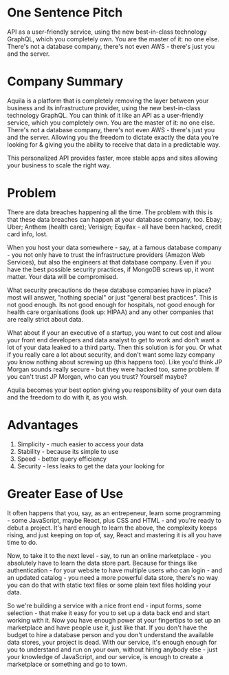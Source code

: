 # One Sentence Pitch

API as a user-friendly service, using the new best-in-class technology GraphQL, which you completely own. You are the master of it: no one else. There's not a database company, there's not even AWS - there's just you and the server.


# Company Summary 

Aquila is a platform that is completely removing the layer between your business and its  infrastructure provider, using the new best-in-class technology GraphQL. You can think of it like an API as a user-friendly service, which you completely own. You are the master of it: no one else. There's not a database company, there's not even AWS - there's just you and the server. Allowing you the freedom to dictate exactly the data you’re looking for & giving you the ability to receive that data in a predictable way.

This personalized API provides faster, more stable apps and sites allowing your business to scale the right way.

# Problem

There are data breaches happening all the time. The problem with this is that these data breaches can happen at your database company, too. Ebay; Uber; Anthem (health care); Verisign; Equifax - all have been hacked, credit card info, lost.

When you host your data somewhere - say, at a famous database company - you not only have to trust the infrastructure providers (Amazon Web Services), but also the engineers at that database company. Even if you have the best possible security practices, if MongoDB screws up, it wont matter. Your data will be compromised.

What security precautions do these database companies have in place? most will answer, ”nothing special" or just "general best practices". This is not good enough. Its not good enough for hospitals, not good enough for health care organisations (look up: HIPAA) and any other companies that are really strict about data.

What about if your an executive of a startup, you want to cut cost and allow your front end developers and data analyst to get to work and don't want a lot of your data leaked to a third party. Then this solution is for you. Or what if you really care a lot about security, and don't want some lazy company you know nothing about screwing up (this happens too). Like you'd think JP Morgan sounds really secure - but they were hacked too, same problem. If you can't trust JP Morgan, who can you trust? Yourself maybe?

Aquila becomes your best option giving you responsibility of your own data and the freedom to do with it, as you wish.

# Advantages

1. Simplicity - much easier to access your data
2. Stability - because its simple to use  
3. Speed - better query efficiency
4. Security - less leaks to get the data your looking for


# Greater Ease of Use

It often happens that you, say, as an entrepeneur, learn some programming - some JavaScript, maybe React, plus CSS and HTML - and you're ready to debut a project. It's hard enough to learn the above, the complexity keeps rising, and just keeping on top of, say, React and mastering it is all you have time to do.

Now, to take it to the next level - say, to run an online marketplace - you absolutely have to learn the data store part. Because for things like authentication - for your website to have multiple users who can login - and an updated catalog - you need a more powerful data store, there's no way you can do that with static text files or some plain text files holding your data.

So we're building a service with a nice front end - input forms, some selection - that make it easy for you to set up a data back end and start working with it. Now you have enough power at your fingertips to set up an marketplace and have people use it, just like that. If you don't have the budget to hire a database person and you don't understand the available data stores, your project is dead. With our service, it's enough enough for you to understand and run on your own, without hiring anybody else - just your knowledge of JavaScript, and our service, is enough to create a marketplace or something and go to town.

